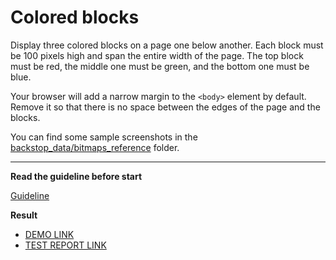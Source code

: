 # Colored blocks

Display three colored blocks on a page one below another. Each block
must be 100 pixels high and span the entire width of the page.
The top block must be red, the middle one must be green, and the bottom one
must be blue.

Your browser will add a narrow margin to the `<body>` element by default. Remove
it so that there is no space between the edges of the page and the blocks.

You can find some sample screenshots in the [backstop_data/bitmaps_reference](backstop_data/bitmaps_reference) folder.

---

**Read the guideline before start**

[Guideline](https://mate-academy.github.io/layout_task-guideline/)

**Result**

- [ DEMO LINK](https://jka4.github.io/layout_colored-blocks/) <br>
- [ TEST REPORT LINK](https://jka4.github.io/layout_colored-blocks/report/html_report/)
